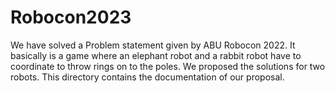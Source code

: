 # Robocon2023

We have solved a Problem statement given by ABU Robocon 2022. It basically is a game where an elephant robot and a rabbit robot have to coordinate to throw rings on to the poles. We proposed the solutions for two robots. This directory contains the documentation of our proposal.
